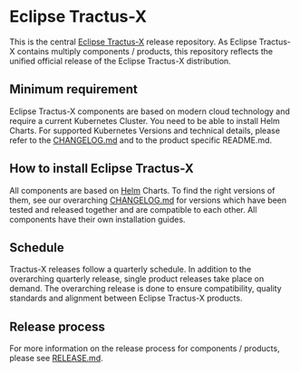 # Eclipse Tractus-X

This is the central [Eclipse Tractus-X](https://projects.eclipse.org/projects/automotive.tractusx) release repository.
As Eclipse Tractus-X contains multiply components / products, this repository reflects the
unified official release of the Eclipse Tractus-X distribution.

## Minimum requirement

Eclipse Tractus-X components are based on modern cloud technology and require a current Kubernetes Cluster. You need to be able to install Helm Charts. For supported Kubernetes Versions and technical details, please refer to the [CHANGELOG.md](CHANGELOG.md) and to the product specific README.md.

## How to install Eclipse Tractus-X

All components are based on [Helm](https://helm.sh/) Charts. To find the right versions of them, see our overarching [CHANGELOG.md](CHANGELOG.md) for versions which have been tested and released together and are compatible to each other. All components have their own installation guides.

## Schedule

Tractus-X releases follow a quarterly schedule. In addition to the overarching quarterly release, single product
releases take place on demand.
The overarching release is done to ensure compatibility, quality standards and alignment between Eclipse Tractus-X products.

## Release process

For more information on the release process for components / products, please see [RELEASE.md](RELEASE.md).
